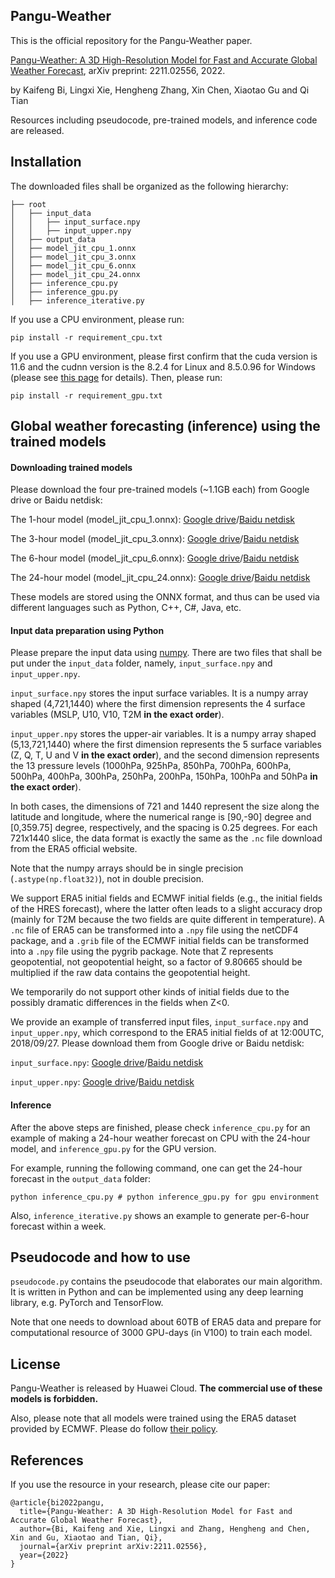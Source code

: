 ## Pangu-Weather

This is the official repository for the Pangu-Weather paper.

[Pangu-Weather: A 3D High-Resolution Model for Fast and Accurate Global Weather Forecast](https://arxiv.org/abs/2211.02556), arXiv preprint: 2211.02556, 2022.

by Kaifeng Bi, Lingxi Xie, Hengheng Zhang, Xin Chen, Xiaotao Gu and Qi Tian

Resources including pseudocode, pre-trained models, and inference code are released.

## Installation

The downloaded files shall be organized as the following hierarchy:

```plain
├── root
│   ├── input_data
│   │   ├── input_surface.npy
│   │   ├── input_upper.npy
│   ├── output_data
│   ├── model_jit_cpu_1.onnx
│   ├── model_jit_cpu_3.onnx
│   ├── model_jit_cpu_6.onnx
│   ├── model_jit_cpu_24.onnx
│   ├── inference_cpu.py
│   ├── inference_gpu.py
│   ├── inference_iterative.py
```

If you use a CPU environment, please run:
```
pip install -r requirement_cpu.txt
```

If you use a GPU environment, please first confirm that the cuda version is 11.6 and the cudnn version is the 8.2.4 for Linux and 8.5.0.96 for Windows (please see [this page](https://onnxruntime.ai/docs/execution-providers/CUDA-ExecutionProvider.html) for details). Then, please run:
```
pip install -r requirement_gpu.txt
```

## Global weather forecasting (inference) using the trained models

#### Downloading trained models

Please download the four pre-trained models (~1.1GB each) from Google drive or Baidu netdisk:

The 1-hour model (model_jit_cpu_1.onnx): [Google drive](https://drive.google.com/file/d/1fg5jkiN_5dHzKb-5H9Aw4MOmfILmeY-S/view?usp=share_link)/[Baidu netdisk](https://pan.baidu.com/s/1M7SAigVsCSH8hpw6DE8TDQ?pwd=ie0h)

The 3-hour model (model_jit_cpu_3.onnx): [Google drive](https://drive.google.com/file/d/1EdoLlAXqE9iZLt9Ej9i-JW9LTJ9Jtewt/view?usp=share_link)/[Baidu netdisk](https://pan.baidu.com/s/197fZsoiCqZYzKwM7tyRrfg?pwd=gmcl)

The 6-hour model (model_jit_cpu_6.onnx): [Google drive](https://drive.google.com/file/d/1a4XTktkZa5GCtjQxDJb_fNaqTAUiEJu4/view?usp=share_link)/[Baidu netdisk](https://pan.baidu.com/s/1q7IB7tNjqIwoGC7KVMPn4w?pwd=vxq3)

The 24-hour model (model_jit_cpu_24.onnx): [Google drive](https://drive.google.com/file/d/1lweQlxcn9fG0zKNW8ne1Khr9ehRTI6HP/view?usp=share_link)/[Baidu netdisk](https://pan.baidu.com/s/179q2gkz2BrsOR6g3yfTVQg?pwd=eajy)

These models are stored using the ONNX format, and thus can be used via different languages such as Python, C++, C#, Java, etc.

#### Input data preparation using Python

Please prepare the input data using [numpy](https://numpy.org/). There are two files that shall be put under the `input_data` folder, namely, `input_surface.npy` and `input_upper.npy`.

`input_surface.npy` stores the input surface variables. It is a numpy array shaped (4,721,1440) where the first dimension represents the 4 surface variables (MSLP, U10, V10, T2M **in the exact order**).

`input_upper.npy` stores the upper-air variables. It is a numpy array shaped (5,13,721,1440) where the first dimension represents the 5 surface variables (Z, Q, T, U and V **in the exact order**), and the second dimension represents the 13 pressure levels (1000hPa, 925hPa, 850hPa, 700hPa, 600hPa, 500hPa, 400hPa, 300hPa, 250hPa, 200hPa, 150hPa, 100hPa and 50hPa **in the exact order**).

In both cases, the dimensions of 721 and 1440 represent the size along the latitude and longitude, where the numerical range is [90,-90] degree and [0,359.75] degree, respectively, and the spacing is 0.25 degrees. For each 721x1440 slice, the data format is exactly the same as the `.nc` file download from the ERA5 official website.

Note that the numpy arrays should be in single precision (`.astype(np.float32)`), not in double precision.

We support ERA5 initial fields and ECMWF initial fields (e.g., the initial fields of the HRES forecast), where the latter often leads to a slight accuracy drop (mainly for T2M because the two fields are quite different in temperature). A `.nc` file of ERA5 can be transformed into a `.npy` file using the netCDF4 package, and a `.grib` file of the ECMWF initial fields can be transformed into a `.npy` file using the pygrib package. Note that Z represents geopotential, not geopotential height, so a factor of 9.80665 should be multiplied if the raw data contains the geopotential height.

We temporarily do not support other kinds of initial fields due to the possibly dramatic differences in the fields when Z<0.

We provide an example of transferred input files, `input_surface.npy` and `input_upper.npy`, which correspond to the ERA5 initial fields of at 12:00UTC, 2018/09/27. Please download them from Google drive or Baidu netdisk:

`input_surface.npy`: [Google drive](https://drive.google.com/file/d/1pj8QEVNpC1FyJfUabDpV4oU3NpSe0BkD/view?usp=share_link)/[Baidu netdisk](https://pan.baidu.com/s/1i4o5i8guAqmOus6PWncAlA?pwd=4z9s)

`input_upper.npy`: [Google drive](https://drive.google.com/file/d/1--7xEBJt79E3oixizr8oFmK_haDE77SS/view?usp=share_link)/[Baidu netdisk](https://pan.baidu.com/s/1mS8X5MqEdbVfF2u2Us62FQ?pwd=sgx6)

#### Inference

After the above steps are finished, please check `inference_cpu.py` for an example of making a 24-hour weather forecast on CPU with the 24-hour model, and `inference_gpu.py` for the GPU version.

For example, running the following command, one can get the 24-hour forecast in the `output_data` folder:
```
python inference_cpu.py # python inference_gpu.py for gpu environment
```

Also, `inference_iterative.py` shows an example to generate per-6-hour forecast within a week.

## Pseudocode and how to use

`pseudocode.py` contains the pseudocode that elaborates our main algorithm. It is written in Python and can be implemented using any deep learning library, e.g. PyTorch and TensorFlow.

Note that one needs to download about 60TB of ERA5 data and prepare for computational resource of 3000 GPU-days (in V100) to train each model.

## License

Pangu-Weather is released by Huawei Cloud. **The commercial use of these models is forbidden.**

Also, please note that all models were trained using the ERA5 dataset provided by ECMWF. Please do follow [their policy](https://apps.ecmwf.int/datasets/licences/copernicus/).

## References

If you use the resource in your research, please cite our paper:

```
@article{bi2022pangu,
  title={Pangu-Weather: A 3D High-Resolution Model for Fast and Accurate Global Weather Forecast},
  author={Bi, Kaifeng and Xie, Lingxi and Zhang, Hengheng and Chen, Xin and Gu, Xiaotao and Tian, Qi},
  journal={arXiv preprint arXiv:2211.02556},
  year={2022}
}
```

